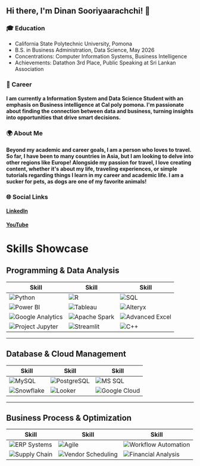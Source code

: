 ## Hi there, I'm Dinan Sooriyaarachchi! 👋
### 🎓 Education
- California State Polytechnic University, Pomona
- B.S. in Business Administration, Data Science, May 2026
- Concentrations: Computer Information Systems, Business Intelligence
- Achievements: Datathon 3rd Place, Public Speaking at Sri Lankan Association
### 💼 Career
#### I am currently a Information System and Data Science Student with an emphasis on Business intelligence at Cal poly pomona. I'm passionate about finding the connection between data and business, turning insights into opportunities that drive smart decisions.

### 🌍 About Me
#### Beyond my academic and career goals, I am a person who loves to travel. So far, I have been to many countries in Asia, but I am looking to delve into other regions like Europe! Alongside my passion for travel, I love creating content, whether it's about my life, traveling experiences, or simple tutorials regarding things I learn in my career and academic life. I am a sucker for pets, as dogs are one of my favorite animals!

### 🌐 Social Links
#### [LinkedIn](https://www.linkedin.com/in/dinans/)
#### [YouTube](https://www.youtube.com/@Dinans2003/videos)

# Skills Showcase

## Programming & Data Analysis

| **Skill**             | **Skill**            | **Skill**            |
|------------------------|----------------------|----------------------|
| ![Python](https://img.shields.io/badge/Python-3776AB?logo=python&logoColor=white) | ![R](https://img.shields.io/badge/R-276DC3?logo=r&logoColor=white) | ![SQL](https://img.shields.io/badge/SQL-4479A1?logo=database&logoColor=white) |
| ![Power BI](https://img.shields.io/badge/PowerBI-F2C811?logo=powerbi&logoColor=black) | ![Tableau](https://img.shields.io/badge/Tableau-E97627?logo=tableau&logoColor=white) | ![Alteryx](https://img.shields.io/badge/Alteryx-00B3E6?logo=alteryx&logoColor=white) |
| ![Google Analytics](https://img.shields.io/badge/Google%20Analytics-E37400?logo=googleanalytics&logoColor=white) | ![Apache Spark](https://img.shields.io/badge/Apache%20Spark-E25A1C?logo=apachespark&logoColor=white) | ![Advanced Excel](https://img.shields.io/badge/Excel-217346?logo=microsoftexcel&logoColor=white) |
| ![Project Jupyter](https://img.shields.io/badge/Jupyter-F37626?logo=jupyter&logoColor=white) | ![Streamlit](https://img.shields.io/badge/Streamlit-FF4B4B?logo=streamlit&logoColor=white) | ![C++](https://img.shields.io/badge/C++-00599C?logo=cplusplus&logoColor=white) |

---

## Database & Cloud Management

| **Skill**             | **Skill**            | **Skill**            |
|------------------------|----------------------|----------------------|
| ![MySQL](https://img.shields.io/badge/MySQL-4479A1?logo=mysql&logoColor=white) | ![PostgreSQL](https://img.shields.io/badge/PostgreSQL-336791?logo=postgresql&logoColor=white) | ![MS SQL](https://img.shields.io/badge/MS%20SQL-CC2927?logo=microsoftsqlserver&logoColor=white) |
| ![Snowflake](https://img.shields.io/badge/Snowflake-29B5E8?logo=snowflake&logoColor=white) | ![Looker](https://img.shields.io/badge/Looker-4285F4?logo=looker&logoColor=white) | ![Google Cloud](https://img.shields.io/badge/Google%20Cloud-4285F4?logo=googlecloud&logoColor=white) |

---

## Business Process & Optimization

| **Skill**             | **Skill**            | **Skill**            |
|------------------------|----------------------|----------------------|
| ![ERP Systems](https://img.shields.io/badge/ERP-blue) | ![Agile](https://img.shields.io/badge/Agile-FFCC00?logo=scrumalliance&logoColor=black) | ![Workflow Automation](https://img.shields.io/badge/Automation-217346?logo=automation&logoColor=white) |
| ![Supply Chain](https://img.shields.io/badge/Supply%20Chain-green) | ![Vendor Scheduling](https://img.shields.io/badge/Vendor%20Delivery-blue) | ![Financial Analysis](https://img.shields.io/badge/Financial%20Analysis-8B0000?logo=finance&logoColor=white) |

